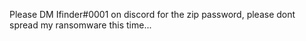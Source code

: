Please DM Ifinder#0001 on discord for the zip password, please dont spread my ransomware this time...
